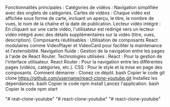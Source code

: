Fonctionnalités principales :
Catégories de vidéos : Navigation simplifiée avec des onglets de catégories.
Cartes de vidéos : Chaque vidéo est affichée sous forme de carte, incluant un aperçu, le titre, le nombre de vues, le nom de la chaîne et la date de publication.
Lecteur vidéo intégré : En cliquant sur une carte vidéo, l'utilisateur est redirigé vers un lecteur vidéo intégré avec des détails supplémentaires sur la vidéo (titre, vues, description).
Composants réutilisables : Utilisation de composants React modulaires comme VideoPlayer et VideoCard pour faciliter la maintenance et l'extensibilité.
Navigation fluide : Gestion de la navigation entre les pages à l'aide de React Router.
Technologies utilisées :
React : Pour la gestion de l'interface utilisateur.
React Router : Pour la navigation entre les différentes pages (vidéos, catégories, etc.).
CSS : Pour le style et la mise en page des composants.
Comment démarrer :
Clonez ce dépôt.
bash
Copier le code
git clone https://github.com/username/react-clone-youtube.git
Installez les dépendances.
bash
Copier le code
npm install
Lancez l'application.
bash
Copier le code
npm start

"# reat-clone-youtube" 
"# react-clone-youtube" 
"# react-clone-youtube" 
